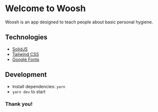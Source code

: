 <h1> Welcome to Woosh </h1>

Woosh is an app designed to teach people about basic personal hygiene.

## Technologies
- [SolidJS](https://www.solidjs.com)
- [Tailwind CSS](https://tailwindcss.com)
- [Google Fonts](https://fonts.google.com)

## Development
- Install dependencies: `yarn`
- `yarn dev` to start

<h3> Thank you! </h3>
